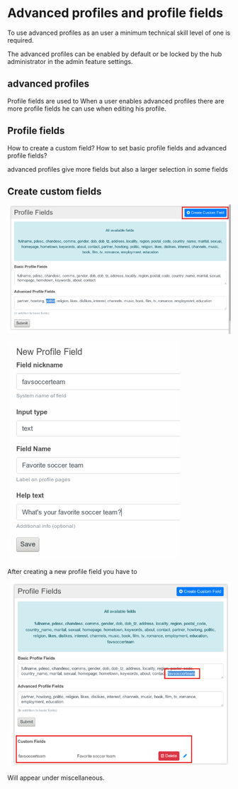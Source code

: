 # Advanced profiles and profile fields

To use advanced profiles as an user a minimum technical skill level of one is required.

The advanced profiles can be enabled by default or be locked by the hub administrator in the admin feature settings.

##  advanced profiles
Profile fields are used to 
When a user enables advanced profiles there are more profile fields he can use when editing his profile.


## Profile fields
How to create a custom field?
How to set basic profile fields and advanced profile fields?

advanced profiles give more fields but also a larger selection in some fields

## Create custom fields
![Create custom fields](./assets/feature_advanced_profile_custom_field_button.png)

![New field](./assets/feature_new_profile_fields.png)

After creating a new profile field you have to

![Add new field to profiles](./assets/feature_add_new_field.png)

Will appear under miscellaneous.
